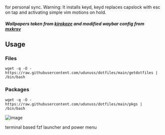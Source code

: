 for personal sync. 
Warning: It installs keyd, keyd replaces capslock with esc on tap and activating simple vim motions on hold.
##### Wallpapers taken from [kirokaze](https://www.deviantart.com/kirokaze) and modified waybar config from [mxkrsv](https://github.com/mxkrsv/dotfiles/tree/master)
## Usage
### Files
```
wget -q -O - https://raw.githubusercontent.com/udunuss/dotfiles/main/getdotfiles | /bin/bash
```
### Packages
```
wget -q -O - https://raw.githubusercontent.com/udunuss/dotfiles/main/pkgs | /bin/bash
```

![image](https://github.com/user-attachments/assets/e607f68e-7f4d-4427-a2d3-a0943277d8c1)

terminal based fzf launcher and power menu
